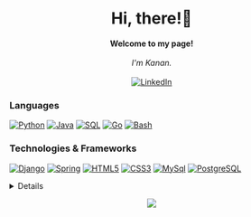 <h1 align="center">Hi, there!👋</h1>

<p align="center">
    <b>Welcome to my page!</b><br><br>
    <i>
        I'm Kanan.<br>
    </i><br>
    <a href="https://www.linkedin.com/in/kanan-niftiyev-0b9190218">
        <img src="https://img.shields.io/badge/LinkedIn-blue?style=flat-square&logo=linkedin" alt="LinkedIn">
    </a>
</p>

### Languages
[![Python](https://img.shields.io/badge/python-9cf?style=for-the-badge&logo=python)](https://github.com/kananniftiyev)
[![Java](https://img.shields.io/badge/java-9cf?style=for-the-badge&logo=openjdk)](https://github.com/kananniftiyev)
[![SQL](https://img.shields.io/badge/sql-9cf?style=for-the-badge&logo=mysql)](https://github.com/kananniftiyev)
[![Go](https://img.shields.io/badge/go-9cf?style=for-the-badge&logo=go)](https://github.com/kananniftiyev)
[![Bash](https://img.shields.io/badge/bash-9cf?style=for-the-badge&logo=gnu-bash&logoColor=white)](https://github.com/kananniftiyev)

### Technologies & Frameworks
[![Django](https://img.shields.io/badge/django-9cf?style=for-the-badge&logo=django)](https://github.com/kananniftiyev)
[![Spring](https://img.shields.io/badge/spring-9cf?style=for-the-badge&logo=spring)](https://github.com/kananniftiyev)
[![HTML5](https://img.shields.io/badge/html5-9cf?style=for-the-badge&logo=html5)](https://github.com/kananniftiyev)
[![CSS3](https://img.shields.io/badge/css3-9cf?style=for-the-badge&logo=css3)](https://github.com/kananniftiyev)
[![MySql](https://img.shields.io/badge/mysql-9cf?style=for-the-badge&logo=mysql)](https://github.com/kananniftiyev)
[![PostgreSQL](https://img.shields.io/badge/PostgreSQL-9cf?style=for-the-badge&logo=PostgreSQL)](https://github.com/kananniftiyev)

<details>
<p align="center">
  <a href="https://github.com/kananniftiyev">
    <img src="http://github-profile-summary-cards.vercel.app/api/cards/profile-details?username=kananniftiyev&theme=transparent" />
  </a>
  <a href="https://github.com/kananniftiyev">
    <img src="https://github-readme-streak-stats.herokuapp.com/?user=kananniftiyev&hide_border=true&card_width=338&theme=transparent" />
  </a>
  <a href="https://github.com/kananniftiyev">
    <img src="http://github-profile-summary-cards.vercel.app/api/cards/stats?username=kananniftiyev&theme=transparent" />
    </a>
</p>
</details>
<p align="center">
  <a href="https://github.com/kananniftiyev">
    <img src="https://komarev.com/ghpvc/?username=kananniftiyev&color=blue&style=flat)" />
  </a>
</p>
